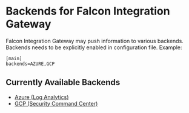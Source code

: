 # Backends for Falcon Integration Gateway

Falcon Integration Gateway may push information to various backends. Backends needs to be explicitly enabled in configuration file. Example:

```
[main]
backends=AZURE,GCP
```

## Currently Available Backends

 * [Azure (Log Analytics)](azure)
 * [GCP (Security Command Center)](gcp)
